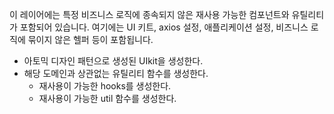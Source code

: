 이 레이어에는 특정 비즈니스 로직에 종속되지 않은 재사용 가능한 컴포넌트와 유틸리티가 포함되어 있습니다.
여기에는 UI 키트, axios 설정, 애플리케이션 설정, 비즈니스 로직에 묶이지 않은 헬퍼 등이 포함됩니다.

- 아토믹 디자인 패턴으로 생성된 UIkit을 생성한다.
- 해당 도메인과 상관없는 유틸리티 함수를 생성한다.
    - 재사용이 가능한 hooks를 생성한다.
    - 재사용이 가능한 util 함수를 생성한다.